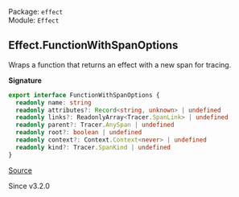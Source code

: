 Package: `effect`<br />
Module: `Effect`<br />

## Effect.FunctionWithSpanOptions

Wraps a function that returns an effect with a new span for tracing.

**Signature**

```ts
export interface FunctionWithSpanOptions {
  readonly name: string
  readonly attributes?: Record<string, unknown> | undefined
  readonly links?: ReadonlyArray<Tracer.SpanLink> | undefined
  readonly parent?: Tracer.AnySpan | undefined
  readonly root?: boolean | undefined
  readonly context?: Context.Context<never> | undefined
  readonly kind?: Tracer.SpanKind | undefined
}
```

[Source](https://github.com/Effect-TS/effect/tree/main/packages/effect/src/Effect.ts#L13117)

Since v3.2.0
